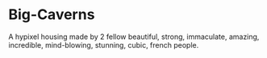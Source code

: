 # Big-Caverns
A hypixel housing made by 2 fellow beautiful, strong, immaculate, amazing, incredible, mind-blowing, stunning, cubic, french people.
